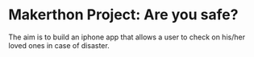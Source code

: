 Makerthon Project: Are you safe?
===============================

The aim is to build an iphone app that allows a user to check on his/her loved
ones in case of disaster.
